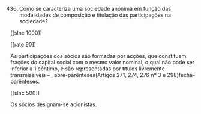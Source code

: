 436.  Como  se  caracteriza  uma  sociedade  anónima  em  função  das  modalidades  de composição  e titulação  das participações na sociedade?

[[slnc 1000]]

[[rate 90]]

As  participações  dos  sócios  são  formadas por acções, que constituem frações do capital social com  o  mesmo  valor  nominal,  o  qual  não  pode  ser  inferior  a  1  cêntimo,  e  são representadas  por  títulos  livremente transmissíveis  –  , abre-parênteses(Artigos  271,  274,  276  nº  3  e 298)fecha-parênteses.

[[slnc 500]]

Os sócios designam-se  acionistas.
